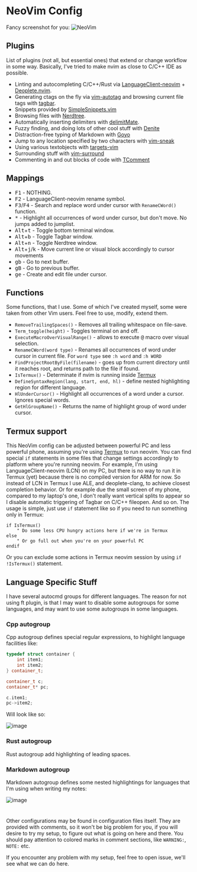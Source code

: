 # NeoVim Config

Fancy screenshot for you:
![NeoVim](https://user-images.githubusercontent.com/19470159/38351495-64efb4da-38b8-11e8-8454-f2e3d597b82c.png)

## Plugins

List of plugins (not all, but essential ones) that extend or change workflow in
some way. Basically, I've tried to make nvim as close to C/C++ IDE as possible.

- Linting and autocompleting C/C++/Rust via
  [LanguageClient-neovim](https://github.com/autozimu/LanguageClient-neovim) +
  [Deoplete.nvim](https://github.com/Shougo/deoplete.nvim).
- Generating ctags on the fly via
  [vim-autotag](https://github.com/craigemery/vim-autotag) and browsing current
file tags with [tagbar](https://github.com/majutsushi/tagbar).
- Snippets provided by
  [SimpleSnippets.vim](https://github.com/andreyorst/SimpleSnippets.vim)
- Browsing files with [Nerdtree](https://github.com/scrooloose/nerdtree).
- Automatically inserting delimiters with
  [delimitMate](https://github.com/Raimondi/delimitMate).
- Fuzzy finding, and doing lots of other cool stuff with
  [Denite](https://github.com/Shougo/denite.nvim)
- Distraction-free typing of Markdown with
  [Goyo](https://github.com/junegunn/goyo.vim)
- Jump to any location specified by two characters with
  [vim-sneak](https://github.com/justinmk/vim-sneak)
- Using various textobjects with
  [targets-vim](https://github.com/wellle/targets.vim)
- Surrounding stuff with
  [vim-surround](https://github.com/tpope/vim-surround)
- Commenting in and out blocks of code with
  [TComment](https://github.com/tomtom/tcomment_vim)

## Mappings

- <kbd>F1</kbd> - NOTHING.
- <kbd>F2</kbd> - LanguageClient-neovim rename symbol.
- <kbd>F3</kbd>/<kbd>F4</kbd> - Search and replace word under cursor with
  `RenameCWord()` function.
- <kbd>\*</kbd> - Highlight all occurrences of word under cursor, but don't
  move. No jumps added to jumplist.
- <kbd>Alt</kbd>+<kbd>t</kbd> - Toggle bottom terminal window.
- <kbd>Alt</kbd>+<kbd>b</kbd> - Toggle Tagbar window.
- <kbd>Alt</kbd>+<kbd>n</kbd> - Toggle Nerdtree window.
- <kbd>Alt</kbd>+<kbd>j</kbd>/<kbd>k</kbd> - Move current line or visual block
  accordingly to cursor movements
- <kbd>g</kbd><kbd>b</kbd> - Go to next buffer.
- <kbd>g</kbd><kbd>B</kbd> - Go to previous buffer.
- <kbd>g</kbd><kbd>e</kbd> - Create and edit file under cursor.


## Functions

Some functions, that I use. Some of which I've created myself, some were taken
from other Vim users. Feel free to use, modify, extend them.

- `RemoveTrailingSpaces()` - Removes all trailing whitespace on file-save.
- `Term_toggle(height)` - Toggles terminal on and off.
- `ExecuteMacroOverVisualRange()` - allows to execute <kbd>@</kbd> macro over
  visual selection.
- `RenameCWord(word type)` - Renames all occurrences of word under cursor in
  current file. For `word type` see `:h word` and `:h WORD`
- `FindProjectRootByFile(filename)` - goes up from current directory until it
  reaches root, and returns path to the file if found.
- `IsTermux()` - Determinate if nvim is running inside
  [Termux](https://github.com/termux/termux-app)
- `DefineSyntaxRegion(lang, start, end, hl)` - define nested highlighting
  region for different language.
- `HlUnderCursor()` - Highlight all occurrences of a word under a cursor.
  Ignores special words.
- `GetHlGroupName()` - Returns the name of highlight group of word under cursor.

## Termux support

This NeoVim config can be adjusted between powerful PC and less powerful  phone,
assuming  you're  using  [Termux](https://github.com/termux/termux-app)  to  run
neovim.  You can find special `if` statements in some files that change settings
accordingly to platform where you're running neovim.   For  example,  I'm  using
LanguageClient-neovim (LCN) on my PC, but there is no way to run  it  in  Termux
(yet) because there is no compiled version for ARM for now. So instead of LCN in
Termux I use ALE, and deoplete-clang, to achieve closest completion behavior. Or
for example due the small screen of my phone, compared to  my  laptop's  one,  I
don't really want vertical splits to appear so I  disable  automatic  triggering
of Tagbar on C/C++ fileopen.  And so on.  The usage is  simple,  just  use  `if`
statement like so if you need to run something only in Termux:

```vim
if IsTermux()
	" Do some less CPU hungry actions here if we're in Termux
else
	" Or go full out when you're on your powerful PC
endif
```

Or  you  can  exclude  some  actions  in  Termux   neovim   session   by   using
`if !IsTermux()` statement.

## Language Specific Stuff

I have several autocmd groups for different languages.  The reason for not using
ft plugin, is that I may want to disable some autogroups for some languages, and
may want to use some autogroups in some languages.

### Cpp autogroup

Cpp  autogroup  defines  special  regular  expressions,  to  highlight  language
facilities like:
```cpp
typedef struct container {
	int item1;
	int item2;
} container_t;

container_t c;
container_t* pc;

c.item1;
pc->item2;
```

Will look like so:

![image](https://user-images.githubusercontent.com/19470159/38468381-8797eeca-3b4d-11e8-9536-e82d79df3a75.png)

### Rust autogroup

Rust autogroup add highlighting of leading spaces.

### Markdown autogroup

Markdown autogroup defines some nested highlightings for languages that I'm
using when writing my notes:

![image](https://user-images.githubusercontent.com/19470159/43099218-24295600-8eca-11e8-847b-bc7e9da29c81.png)

#

Other configurations may be found  in  configuration  files  itself.   They  are
provided with comments, so it won't be big problem for you, if you  will  desire
to try my setup, to figure out what is going on here and there.  You should  pay
attention to colored marks in comment sections, like `WARNING:`, `NOTE:` etc.

If you encounter any problem with my setup, feel free to open issue,  we'll  see
what we can do here.
